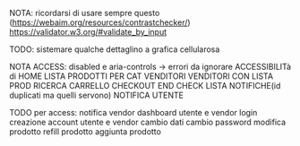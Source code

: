 NOTA: 
   ricordarsi di usare sempre questo (https://webaim.org/resources/contrastchecker/)
https://validator.w3.org/#validate_by_input

TODO:
   sistemare qualche dettaglino a grafica cellularosa

NOTA ACCESS:
   disabled e aria-controls -> errori da ignorare
   ACCESSIBILITà di 
   HOME
   LISTA PRODOTTI PER CAT
   VENDITORI
   VENDITORI CON LISTA PROD
   RICERCA
   CARRELLO
   CHECKOUT
   END CHECK
   LISTA NOTIFICHE(id duplicati ma quelli servono)
   NOTIFICA UTENTE

TODO per access:
   notifica vendor
   dashboard utente e vendor
   login
   creazione account utente e vendor
   cambio dati
   cambio password
   modifica prodotto
   refill prodotto
   aggiunta prodotto



